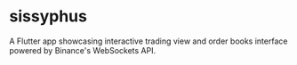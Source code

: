 # sissyphus

A Flutter app showcasing interactive trading view and order books interface powered by Binance's WebSockets API.

